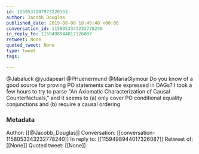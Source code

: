 ```yaml
---
id: 1159537207973220352
author: Jacobb_Douglas
published_date: 2019-08-08 18:49:48 +00:00
conversation_id: 1158053343232778240
in_reply_to: 1159498944017326087
retweet: None
quoted_tweet: None
type: tweet
tags:

---
```


@Jabaluck @yudapearl @PHuenermund @MariaGlymour Do you know of a good source for proving PO statements can be expressed in DAGs? I took a few hours to try to parse "An Axiomatic Characterization of Causal Counterfactuals," and it seems to (a) only cover PO conditional equality conjunctions and (b) require a causal ordering

### Metadata

Author: [[@Jacobb_Douglas]]
Conversation: [[conversation-1158053343232778240]]
In reply to: [[1159498944017326087]]
Retweet of: [[None]]
Quoted tweet: [[None]]
